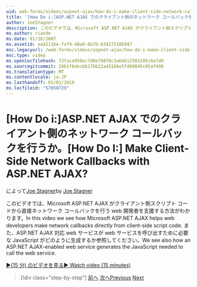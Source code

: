 ```yaml
---
uid: web-forms/videos/aspnet-ajax/how-do-i-make-client-side-network-callbacks-with-aspnet-ajax
title: '[How Do i:]ASP.NET AJAX でのクライアント側のネットワーク コールバックを行うか。 | Microsoft Docs'
author: JoeStagner
description: このビデオでは、Microsoft ASP.NET AJAX がクライアント側スクリプト コードから直接ネットワーク コールバックを行う web 開発者を支援する方法がわかります。 ASP.NET の方法も参照しています.
ms.author: riande
ms.date: 01/26/2007
ms.assetid: ea4211be-faf9-40a0-8a7b-63427218b947
msc.legacyurl: /web-forms/videos/aspnet-ajax/how-do-i-make-client-side-network-callbacks-with-aspnet-ajax
msc.type: video
ms.openlocfilehash: 73face950ec7d0e798f8c3a64612503105c6e7d0
ms.sourcegitcommit: 24b1f6decbb17bb22a45166e5fdb0845c65af498
ms.translationtype: MT
ms.contentlocale: ja-JP
ms.lasthandoff: 03/01/2019
ms.locfileid: "57058729"
---
```

<a name="how-do-i-make-client-side-network-callbacks-with-aspnet-ajax"></a><span data-ttu-id="2541d-105">[How Do i:]ASP.NET AJAX でのクライアント側のネットワーク コールバックを行うか。</span><span class="sxs-lookup"><span data-stu-id="2541d-105">[How Do I:] Make Client-Side Network Callbacks with ASP.NET AJAX?</span></span>
====================
<span data-ttu-id="2541d-106">によって[Joe Stagner](https://github.com/JoeStagner)</span><span class="sxs-lookup"><span data-stu-id="2541d-106">by [Joe Stagner](https://github.com/JoeStagner)</span></span>

<span data-ttu-id="2541d-107">このビデオでは、Microsoft ASP.NET AJAX がクライアント側スクリプト コードから直接ネットワーク コールバックを行う web 開発者を支援する方法がわかります。</span><span class="sxs-lookup"><span data-stu-id="2541d-107">In this video we see how Microsoft ASP.NET AJAX helps web developers make network callbacks directly from client-side script code.</span></span> <span data-ttu-id="2541d-108">また、ASP.NET AJAX 対応 web サービスが web サービスを呼び出すために必要な JavaScript がどのように生成するか参照してください。</span><span class="sxs-lookup"><span data-stu-id="2541d-108">We see also how an ASP.NET AJAX-enabled web service generates the JavaScript needed to call the web service.</span></span>

[<span data-ttu-id="2541d-109">&#9654;(15 分) のビデオを見る</span><span class="sxs-lookup"><span data-stu-id="2541d-109">&#9654; Watch video (15 minutes)</span></span>](https://channel9.msdn.com/Blogs/ASP-NET-Site-Videos/how-do-i-make-client-side-network-callbacks-with-aspnet-ajax)

> [!div class="step-by-step"]
> <span data-ttu-id="2541d-110">[前へ](how-do-i-implement-dynamic-partial-page-updates-with-aspnet-ajax.md)
> [次へ](how-do-i-add-aspnet-ajax-features-to-an-existing-web-application.md)</span><span class="sxs-lookup"><span data-stu-id="2541d-110">[Previous](how-do-i-implement-dynamic-partial-page-updates-with-aspnet-ajax.md)
[Next](how-do-i-add-aspnet-ajax-features-to-an-existing-web-application.md)</span></span>
